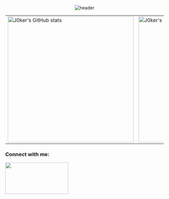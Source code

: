 <p align="center">
  <img src="https://capsule-render.vercel.app/api?type=rounded&height=300&color=gradient&text=Hello!%20I'm%20J0kerModZ&reversal=false&animation=twinkling&fontAlignY=50" alt="header"/>
</p>

<table align="center">
  <tr>
    <td>
      <img src="https://github-readme-stats.vercel.app/api?username=j0kermodz&show_icons=true&theme=radical&width=400&cache_seconds=1800&v6" alt="J0ker's GitHub stats" width="400"/>
    </td>
    <td>
      <img src="https://github-readme-stats.vercel.app/api/top-langs/?username=j0kermodz&layout=compact&theme=radical&cache_seconds=1800&v6" alt="J0ker's most used languages" width="400"/>
    </td>
  </tr>
</table>

<h3 align="left">Connect with me:</h3>
<p align="left">
<a href="https://linktr.ee/j0kermodz" target="blank"><img align="center" src="https://1000marcas.net/wp-content/uploads/2022/04/Linktree-Logo.png" alt="" height="100" width="200" /></a>
</p>
